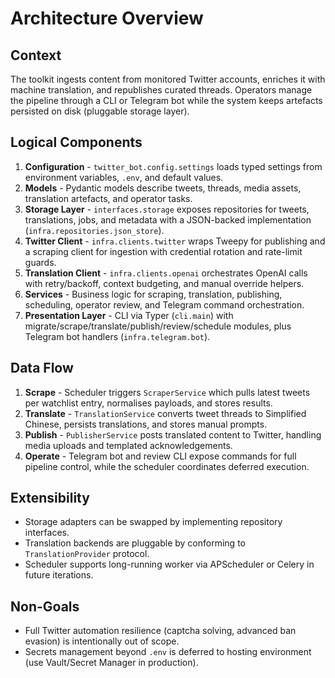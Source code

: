 # Architecture Overview

## Context
The toolkit ingests content from monitored Twitter accounts, enriches it with machine translation, and republishes curated threads. Operators manage the pipeline through a CLI or Telegram bot while the system keeps artefacts persisted on disk (pluggable storage layer).

## Logical Components
1. **Configuration** - `twitter_bot.config.settings` loads typed settings from environment variables, `.env`, and default values.
2. **Models** - Pydantic models describe tweets, threads, media assets, translation artefacts, and operator tasks.
3. **Storage Layer** - `interfaces.storage` exposes repositories for tweets, translations, jobs, and metadata with a JSON-backed implementation (`infra.repositories.json_store`).
4. **Twitter Client** - `infra.clients.twitter` wraps Tweepy for publishing and a scraping client for ingestion with credential rotation and rate-limit guards.
5. **Translation Client** - `infra.clients.openai` orchestrates OpenAI calls with retry/backoff, context budgeting, and manual override helpers.
6. **Services** - Business logic for scraping, translation, publishing, scheduling, operator review, and Telegram command orchestration.
7. **Presentation Layer** - CLI via Typer (`cli.main`) with migrate/scrape/translate/publish/review/schedule modules, plus Telegram bot handlers (`infra.telegram.bot`).

## Data Flow
1. **Scrape** - Scheduler triggers `ScraperService` which pulls latest tweets per watchlist entry, normalises payloads, and stores results.
2. **Translate** - `TranslationService` converts tweet threads to Simplified Chinese, persists translations, and stores manual prompts.
3. **Publish** - `PublisherService` posts translated content to Twitter, handling media uploads and templated acknowledgements.
4. **Operate** - Telegram bot and review CLI expose commands for full pipeline control, while the scheduler coordinates deferred execution.

## Extensibility
- Storage adapters can be swapped by implementing repository interfaces.
- Translation backends are pluggable by conforming to `TranslationProvider` protocol.
- Scheduler supports long-running worker via APScheduler or Celery in future iterations.

## Non-Goals
- Full Twitter automation resilience (captcha solving, advanced ban evasion) is intentionally out of scope.
- Secrets management beyond `.env` is deferred to hosting environment (use Vault/Secret Manager in production).
